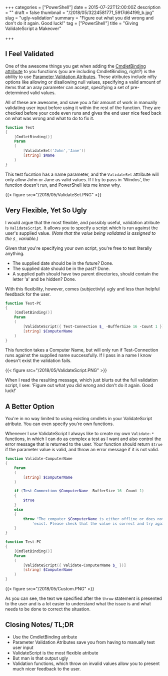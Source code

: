 +++
categories = ["PowerShell"]
date = 2015-07-22T12:00:00Z
description = ""
draft = false
thumbnail = "/2018/05/3224581771_5917d64f99_b.jpg"
slug = "ugly-validation"
summary = "Figure out what you did wrong and don't do it again. Good luck!"
tag = ["PowerShell"]
title = "Giving ValidateScript a Makeover"

+++


## **I Feel Validated**

One of the awesome things you get when adding the [CmdletBinding attribute](https://technet.microsoft.com/en-us/library/hh847872.aspx) to you functions (you are including CmdletBinding, right?) is the ability to use [Parameter Validation Atributes](https://technet.microsoft.com/en-us/library/Hh847743.aspx). These atributes include nifty options like allowing or disallowing null values, specifying a valid amount of items that an aray parameter can accept, specifying a set of pre-determined valid values.

All of these are awesome, and save you a fair amount of work in manually validating user input before using it within the rest of the function. They are checked before your code even runs and gives the end user nice feed back on what was wrong and what to do to fix it.

```powershell
function Test
{
    [CmdletBinding()]
    Param
    (
        [ValidateSet('John','Jane')]
        [string] $Name
    )
}

```

This test fucntion has a name parameter, and the `ValidateSet` attribute will only allow John or Jane as valid values. If I try to pass in 'Windos', the function doesn't run, and PowerShell lets me know why.

{{< figure src="/2018/05/ValidateSet.PNG" >}}

## **Very Flexible, Yet So Ugly**

I would argue that the most flexible, and possibly useful, validation atribute is `ValidateScript`. It allows you to specify a script which is run against the user's supplied value.  _(Note that the value being validated is assigned to the `$_` variable.)_

Given that you're specifying your own script, you're free to test literally anything.

* The supplied date should be in the future? Done.
* The supplied date should be in the past? Done.
* A supplied path should have two parent directories, should contain the letter 'a' and be hidden? Done.

With this flexibility, however, comes (subjectivly) ugly and less than helpful feedback for the user.

```powershell
function Test-PC
{
    [CmdletBinding()]
    Param
    (
        [ValidateScript({ Test-Connection $_ -BufferSize 16 -Count 1 })]
        [string] $ComputerName
    )
}

```

This function takes a Computer Name, but will only run if Test-Connection runs against the supplied name successfully. If I pass in a name I know doesn't exist the validation fails.

{{< figure src="/2018/05/ValidateScript.PNG" >}}

When I read the resulting message, which just blurts out the full validation script, I see: 'Figure out what you did wrong and don't do it again. Good luck!'

## **A Better Option**

You're in no way limited to using existing cmdlets in your ValidateScript atribute. You can even specify you're own functions.

Whenever I use ValidateScript I always like to create my own `Validate-*` functions, in which I can do as complex a test as I want and also control the error message that is returned to the user. Your function should return `$true` if the parameter value is valid, and throw an error message if it is not valid.

```powershell
function Validate-ComputerName
{
    Param
    (
        [string] $ComputerName
    )

    if (Test-Connection $ComputerName -BufferSize 16 -Count 1)
    {
        $true
    }
    else
    {
        throw "The computer $ComputerName is either offline or does not " +
            'exist. Please check that the value is correct and try again.'
    }
}

function Test-PC
{
    [CmdletBinding()]
    Param
    (
        [ValidateScript({ Validate-ComputerName $_ })]
        [string] $ComputerName
    )
}

```

{{< figure src="/2018/05/Custom.PNG" >}}

As you can see, the text we specified after the `throw` statement is presented to the user and is a lot easier to understand what the issue is and what needs to be done to correct the situation.

## **Closing Notes/ TL;DR**

* Use the CmdletBinding atribute
* Parameter Validation Atributes save you from having to manually test user input
* ValidateScript is the most flexible atribute
* But man is that output ugly
* Validation functions, which throw on invalid values allow you to present much nicer feedback to the user.

